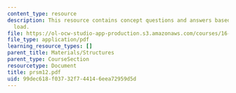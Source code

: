 ```yaml
---
content_type: resource
description: This resource contains concept questions and answers based on buckling
  load.
file: https://ol-ocw-studio-app-production.s3.amazonaws.com/courses/16-01-unified-engineering-i-ii-iii-iv-fall-2005-spring-2006/99dec618f03732f744146eea72959d5d_prsm12.pdf
file_type: application/pdf
learning_resource_types: []
parent_title: Materials/Structures
parent_type: CourseSection
resourcetype: Document
title: prsm12.pdf
uid: 99dec618-f037-32f7-4414-6eea72959d5d
---
```

